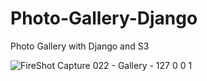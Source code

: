 # Photo-Gallery-Django
Photo Gallery with Django and S3

![FireShot Capture 022 - Gallery - 127 0 0 1](https://github.com/Kumarsatwik/Photo-Gallery-Django/assets/38569860/c6c7e8a1-634f-4310-9202-da754db671e0)
